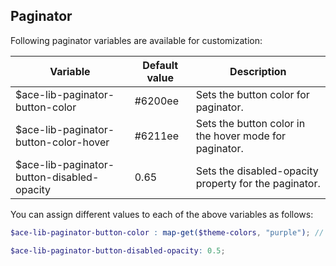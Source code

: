 ## Paginator
Following paginator variables are available for customization:

| Variable                                      | Default value    | Description                                       |
| ----------------------------------------------|----------------- |---------------------------------------------------|
| $ace-lib-paginator-button-color               | #6200ee          | Sets the button color for paginator.              |
| $ace-lib-paginator-button-color-hover         | #6211ee          | Sets the button color in the hover mode for paginator.|
| $ace-lib-paginator-button-disabled-opacity    | 0.65             | Sets the disabled-opacity property for the paginator. |

You can assign different values to each of the above variables as follows:
```scss
$ace-lib-paginator-button-color : map-get($theme-colors, "purple"); // This map color must be present in the $theme-colors map.

$ace-lib-paginator-button-disabled-opacity: 0.5;
```
